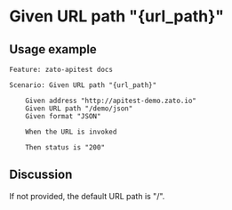 
Given URL path "{url_path}"
=============================================================================================================

Usage example
-------------

```
Feature: zato-apitest docs

Scenario: Given URL path "{url_path}"

    Given address "http://apitest-demo.zato.io"
    Given URL path "/demo/json"
    Given format "JSON"

    When the URL is invoked

    Then status is "200"
```

Discussion
----------

If not provided, the default URL path is "/".